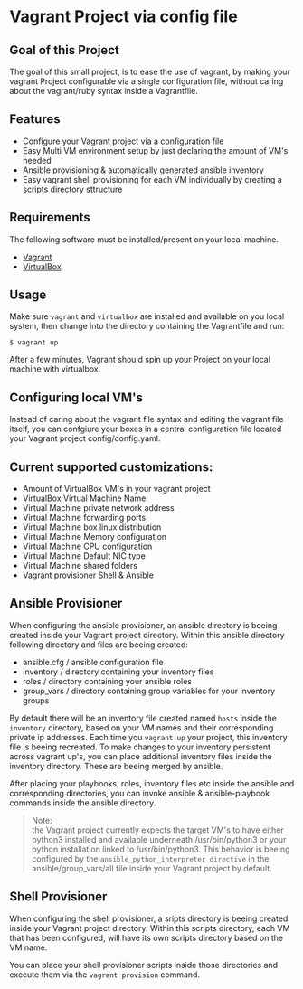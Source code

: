 # Vagrant Project via config file 

## Goal of this Project
The goal of this small project, is to ease the use of vagrant, by making your vagrant Project configurable via a single configuration file, without caring about the vagrant/ruby syntax inside a Vagrantfile.

## Features
- Configure your Vagrant project via a configuration file
- Easy Multi VM environment setup by just declaring the amount of VM's needed
- Ansible provisioning & automatically generated ansible inventory
- Easy vagrant shell provisioning for each VM individually by creating a scripts directory sttructure


## Requirements

The following software must be installed/present on your local machine.

  - [Vagrant](http://vagrantup.com/)
  - [VirtualBox](https://www.virtualbox.org/)

## Usage

Make sure `vagrant` and `virtualbox` are installed and available on you local system, then change into the directory containing the Vagrantfile and run:

    $ vagrant up

After a few minutes, Vagrant should spin up your Project on your local machine with virtualbox.


## Configuring local VM's

Instead of caring about the vagrant file syntax and editing the vagrant file itself, you can confgiure your boxes in a central configuration file located your Vagrant project config/config.yaml.

## Current supported customizations:
- Amount of VirtualBox VM's in your vagrant project
- VirtualBox Virtual Machine Name
- Virtual Machine private network address
- Virtual Machine forwarding ports
- Virtual Machine box linux distribution
- Virtual Machine Memory configuration
- Virtual Machine CPU configuration
- Virtual Machine Default NIC type
- Virtual Machine shared folders
- Vagrant provisioner Shell & Ansible
  
## Ansible Provisioner
When configuring the ansible provisioner, an ansible directory is beeing created inside
your Vagrant project directory. Within this ansible directory following directory and files are beeing created:  
  - ansible.cfg / ansible configuration file
  - inventory / directory containing your inventory files
  - roles / directory containing your ansible roles
  - group_vars / directory containing group variables for your inventory groups

By default there will be an inventory file created named `hosts` inside the `inventory` directory, based on your VM names and their corresponding private ip addresses. Each time you `vagrant up` your project, this inventory file is beeing recreated. To make changes to your inventory persistent across vagrant up's, you can place additional inventory files inside the inventory directory. These are beeing merged by ansible.

After placing your playbooks, roles, inventory files etc inside the ansible and corresponding directories, you can invoke ansible & ansible-playbook commands inside the ansible directory.

>Note:  
the Vagrant project currently expects the target VM's to have either python3 installed and available underneath /usr/bin/python3 or your python installation linked to /usr/bin/python3.
This behavior is beeing configured by the `ansible_python_interpreter directive` in the ansible/group_vars/all file inside your Vagrant project by default.

## Shell Provisioner
When configuring the shell provisioner, a sripts directory is beeing created inside
your Vagrant project directory. Within this scripts directory, each VM that has been configured, will have its own scripts directory based on the VM name.

You can place your shell provisioner scripts inside those directories and execute them via the `vagrant provision` command.

